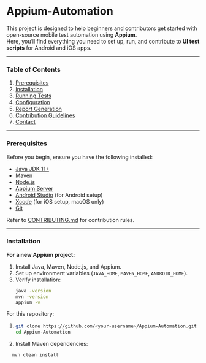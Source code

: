 # Appium-Automation

This project is designed to help beginners and contributors get started with open-source mobile test automation using **Appium**.  
Here, you’ll find everything you need to set up, run, and contribute to **UI test scripts** for Android and iOS apps.  

---

### Table of Contents

1. [Prerequisites](#prerequisites)  
2. [Installation](#installation)  
3. [Running Tests](#running-tests)  
4. [Configuration](#configuration)  
5. [Report Generation](#report-generation)  
6. [Contribution Guidelines](#contribution-guidelines)  
7. [Contact](#contact)  

---

### Prerequisites  

Before you begin, ensure you have the following installed:  

- [Java JDK 11+](https://adoptium.net/)  
- [Maven](https://maven.apache.org/)  
- [Node.js](https://nodejs.org/)  
- [Appium Server](https://appium.io/)  
- [Android Studio](https://developer.android.com/studio) (for Android setup)  
- [Xcode](https://developer.apple.com/xcode/) (for iOS setup, macOS only)  
- [Git](https://git-scm.com/)  

Refer to [CONTRIBUTING.md](./CONTRIBUTING.md) for contribution rules.  

---

### Installation  

**For a new Appium project:**  

1. Install Java, Maven, Node.js, and Appium.  
2. Set up environment variables (`JAVA_HOME`, `MAVEN_HOME`, `ANDROID_HOME`).  
3. Verify installation:  
   ```bash
   java -version
   mvn -version
   appium -v
For this repository:
1. ```bash
   git clone https://github.com/<your-username>/Appium-Automation.git
   cd Appium-Automation
   ```
2. Install Maven dependencies:
```bash
  mvn clean install
   ```

